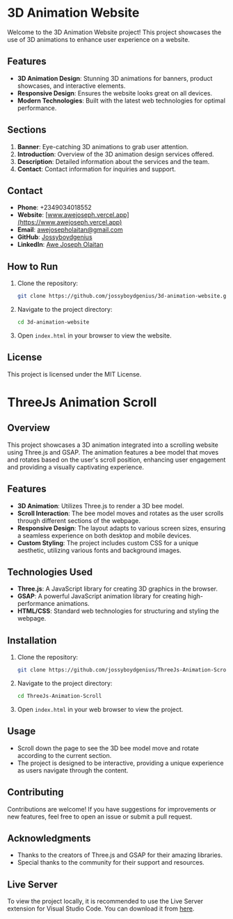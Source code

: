 # 3D Animation Website

Welcome to the 3D Animation Website project! This project showcases the use of 3D animations to enhance user experience on a website.

## Features

- **3D Animation Design**: Stunning 3D animations for banners, product showcases, and interactive elements.
- **Responsive Design**: Ensures the website looks great on all devices.
- **Modern Technologies**: Built with the latest web technologies for optimal performance.

## Sections

1. **Banner**: Eye-catching 3D animations to grab user attention.
2. **Introduction**: Overview of the 3D animation design services offered.
3. **Description**: Detailed information about the services and the team.
4. **Contact**: Contact information for inquiries and support.

## Contact

- **Phone**: +2349034018552
- **Website**: [www.awejoseph.vercel.app](https://www.awejoseph.vercel.app)
- **Email**: awejosepholaitan@gmail.com
- **GitHub**: [Jossyboydgenius](https://www.github.com/Jossyboydgenius)
- **LinkedIn**: [Awe Joseph Olaitan](https://www.linkedin.com/in/awejosepholaitan)

## How to Run

1. Clone the repository:
    ```bash
    git clone https://github.com/jossyboydgenius/3d-animation-website.git
    ```
2. Navigate to the project directory:
    ```bash
    cd 3d-animation-website
    ```
3. Open `index.html` in your browser to view the website.

## License

This project is licensed under the MIT License.

# ThreeJs Animation Scroll

## Overview
This project showcases a 3D animation integrated into a scrolling website using Three.js and GSAP. The animation features a bee model that moves and rotates based on the user's scroll position, enhancing user engagement and providing a visually captivating experience.

## Features
- **3D Animation**: Utilizes Three.js to render a 3D bee model.
- **Scroll Interaction**: The bee model moves and rotates as the user scrolls through different sections of the webpage.
- **Responsive Design**: The layout adapts to various screen sizes, ensuring a seamless experience on both desktop and mobile devices.
- **Custom Styling**: The project includes custom CSS for a unique aesthetic, utilizing various fonts and background images.

## Technologies Used
- **Three.js**: A JavaScript library for creating 3D graphics in the browser.
- **GSAP**: A powerful JavaScript animation library for creating high-performance animations.
- **HTML/CSS**: Standard web technologies for structuring and styling the webpage.

## Installation
1. Clone the repository:
   ```bash
   git clone https://github.com/jossyboydgenius/ThreeJs-Animation-Scroll.git
   ```
2. Navigate to the project directory:
   ```bash
   cd ThreeJs-Animation-Scroll
   ```
3. Open `index.html` in your web browser to view the project.

## Usage
- Scroll down the page to see the 3D bee model move and rotate according to the current section.
- The project is designed to be interactive, providing a unique experience as users navigate through the content.

## Contributing
Contributions are welcome! If you have suggestions for improvements or new features, feel free to open an issue or submit a pull request.

## Acknowledgments
- Thanks to the creators of Three.js and GSAP for their amazing libraries.
- Special thanks to the community for their support and resources.

## Live Server
To view the project locally, it is recommended to use the Live Server extension for Visual Studio Code. You can download it from [here](https://marketplace.visualstudio.com/items?itemName=ritwickdey.LiveServer).
